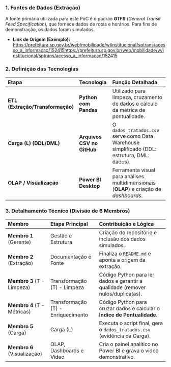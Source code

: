 ### 1. Fontes de Dados (Extração)

A fonte primária utilizada para este PoC é o padrão **GTFS** (_General Transit Feed Specification_), que fornece dados de rotas e horários. Para fins de demonstração, os dados foram simulados.

- **Link de Origem (Exemplo):** https://prefeitura.sp.gov.br/web/mobilidade/w/institucional/sptrans/acesso_a_informacao/152415https://prefeitura.sp.gov.br/web/mobilidade/w/institucional/sptrans/acesso_a_informacao/152415

### 2. Definição das Tecnologias

| Etapa                            | Tecnologia                 | Função Detalhada                                                                            |
| :------------------------------- | :------------------------- | :------------------------------------------------------------------------------------------ |
| **ETL (Extração/Transformação)** | **Python com Pandas**      | Utilizado para limpeza, cruzamento de dados e cálculo da métrica de pontualidade.           |
| **Carga (L) (DDL/DML)**          | **Arquivos CSV no GitHub** | O `dados_tratados.csv` serve como Data Warehouse simplificado (DDL: estrutura, DML: dados). |
| **OLAP / Visualização**          | **Power BI Desktop**       | Ferramenta visual para análises multidimensionais (**OLAP**) e criação de _dashboards_.     |

### 3. Detalhamento Técnico (Divisão de 6 Membros)

| Membro                      | Etapa Principal                    | Contribuição e Lógica                                                           |
| :-------------------------- | :--------------------------------- | :------------------------------------------------------------------------------ |
| **Membro 1** (Gerente)      | Gestão e Estrutura                 | Criação do repositório e inclusão dos dados simulados.                          |
| **Membro 2** (Extração)     | Documentação e Fonte               | Finaliza o `README.md` e aponta a origem da extração.                           |
| **Membro 3** (T - Limpeza)  | Transformação (T) - Limpeza        | Código Python para ler dados e garantir a qualidade (remover nulos/duplicatas). |
| **Membro 4** (T - Métricas) | Transformação (T) - Enriquecimento | Código Python para cruzar dados e calcular o **Índice de Pontualidade**.        |
| **Membro 5** (Carga)        | Carga (L)                          | Executa o script final, gera o `dados_tratados.csv` (evidência da Carga).       |
| **Membro 6** (Visualização) | OLAP, Dashboards e Vídeo           | Cria o painel analítico no Power BI e grava o vídeo demonstrativo.              |
